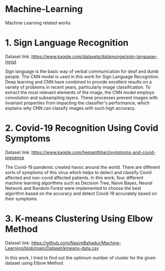 # Machine-Learning
Machine Learning related works

# 1. Sign Language Recognition
Dataset link: https://www.kaggle.com/datasets/datamunge/sign-language-mnist

Sign language is the basic way of verbal communication for deaf and dumb people. The CNN model is used in this work for Sign Language Recognition. Deep learning and CNN have combined to provide excellent results on a variety of problems in recent years, particularly image classification. To extract the most relevant elements of the image, the CNN model employs convolution and subsampling layers. These processes prevent images with invariant properties from impacting the classifier's performance, which explains why CNN can classify images with such high accuracy.

# 2. Covid-19 Recognition Using Covid Symptoms
Dataset link: https://www.kaggle.com/hemanthhari/symptoms-and-covid-presence

The Covid-19 pandemic created havoc around the world. There are different sorts of symptoms of this virus which helps to detect and classify Covid affected and non-covid affected patients. In this work, four different machine learning algorithms such as Decision Tree, Naive Bayes, Neural Network and Random Forest were implemented to choose the best algorithm based on the accuracy and detect Covid-19 accurately based on their symptoms.

# 3. K-means Clustering Using Elbow Method
Dataset link: https://github.com/NasimBahadur/Machine-Learning/blob/main/Dataset/kmeans-data.csv

In this work, I tried to find out the optimum number of cluster for the given dataset using Elbow Method.
